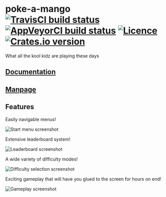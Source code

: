 # poke-a-mango [![TravisCI build status](https://travis-ci.org/nabijaczleweli/poke-a-mango.svg?branch=master)](https://travis-ci.org/nabijaczleweli/poke-a-mango) [![AppVeyorCI build status](https://ci.appveyor.com/api/projects/status/kk34veg25wre0gqe/branch/master?svg=true)](https://ci.appveyor.com/project/nabijaczleweli/poke-a-mango/branch/master) [![Licence](https://img.shields.io/badge/license-MIT-blue.svg?style=flat)](LICENSE) [![Crates.io version](https://meritbadge.herokuapp.com/poke-a-mango)](https://crates.io/crates/poke-a-mango)
What all the kool kidz are playing these days

## [Documentation](https://cdn.rawgit.com/nabijaczleweli/poke-a-mango/doc/poke_a_mango/index.html)
## [Manpage](https://cdn.rawgit.com/nabijaczleweli/poke-a-mango/man/poke-a-mango.1.html)

## Features

Easily navigable menus!

![Start menu screenshot](assets/screenshot_start_menu.png)

Extensive leaderboard system!

![Leaderboard screenshot](assets/screenshot_leaderboard.png)

A wide variety of difficulty modes!

![Difficulty selection screenshot](assets/screenshot_difficulty_selection.png)

Exciting gameplay that will have you glued to the screen for hours on end!

![Gameplay screenshot](assets/screenshot_gameplay.png)
